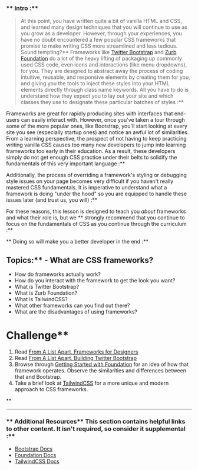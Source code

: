 ### ** Intro :** 
>At this point, you have written quite a bit of vanilla HTML and CSS, and learned many design techniques that you will continue to use as you grow as a developer. However, through your experiences, you have no doubt encountered a few popular CSS frameworks that promise to make writing CSS more streamlined and less tedious. Sound tempting?** Frameworks like [Twitter Bootstrap](http://getbootstrap.com) and [Zurb Foundation](http://foundation.zurb.com) do a lot of the heavy lifting of packaging up commonly used CSS code, even icons and interactions (like menu dropdowns), for you. They are designed to abstract away the process of coding intuitive, reusable, and responsive elements by creating them for you, and giving you the tools to inject these styles into your HTML elements directly through class name keywords. All you have to do is understand how they expect you to lay out your site and which classes they use to designate these particular batches of styles :**

Frameworks are great for rapidly producing sites with interfaces that end-users can easily interact with. However, once you've taken a tour through some of the more popular ones, like Bootstrap, you'll start looking at every site you see (especially startup ones) and notice an awful lot of similarities. From a learning perspective, the prospect of not having to keep practicing writing vanilla CSS causes too many new developers to jump into learning frameworks too early in their education. As a result, these developers simply do not get enough CSS practice under their belts to solidify the fundamentals of this very important language :**

Additionally, the process of overriding a framework's styling or debugging style issues on your page becomes very difficult if you haven't really mastered CSS fundamentals. It is imperative to understand what a framework is doing "under the hood" so you are equipped to handle these issues later (and trust us, you will) :**

For these reasons, this lesson is designed to teach you _about_ frameworks and what their role is, but we ** strongly recommend that you continue to focus on the fundamentals of CSS as you continue through the curriculum :**



** Doing so will make you a better developer in the end :**

## Topics:** - What are CSS frameworks?
- How do frameworks actually work?
- How do you interact with the framework to get the look you want?
- What is Twitter Bootstrap?
- What is Zurb Foundation?
- What is TailwindCSS?
- What other frameworks can you find out there?
- What are the disadvantages of using frameworks?
# Challenge** <div class="lesson-content__panel" markdown="1">
1. Read [From A List Apart, Frameworks for Designers](http://alistapart.com/article/frameworksfordesigners)
2. Read [From A List Apart, Building Twitter Bootstrap](http://alistapart.com/article/building-twitter-bootstrap)
3. Browse through [Getting Started with Foundation](https://get.foundation/sites/docs/) for an idea of how that framework operates.  Observe the similarities and differences between that and Bootstrap.
4. Take a brief look at [TailwindCSS](https://tailwindcss.com/) for a more unique and modern approach to CSS frameworks.
</div>** 

---


### ** Additional Resources** This section contains helpful links to other content. It isn't required, so consider it supplemental :**

- [Bootstrap Docs](http://getbootstrap.com/)
- [Foundation Docs](http://foundation.zurb.com/)
- [TailwindCSS Docs](https://tailwindcss.com/)

